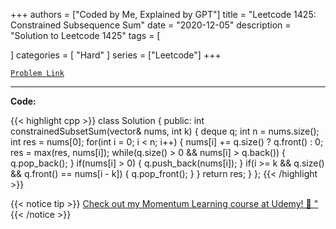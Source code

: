 
+++
authors = ["Coded by Me, Explained by GPT"]
title = "Leetcode 1425: Constrained Subsequence Sum"
date = "2020-12-05"
description = "Solution to Leetcode 1425"
tags = [
    
]
categories = [
    "Hard"
]
series = ["Leetcode"]
+++



[`Problem Link`](https://leetcode.com/problems/constrained-subsequence-sum/description/)

---

**Code:**

{{< highlight cpp >}}
class Solution {
public:
    int constrainedSubsetSum(vector<int>& nums, int k) {
        deque<int> q;
        int n = nums.size();
        int res = nums[0];
        for(int i = 0; i < n; i++) {
            nums[i] += q.size() ? q.front() : 0;
            res = max(res, nums[i]);
            while(q.size() > 0 && nums[i] > q.back()) {
                q.pop_back();
            }
            if(nums[i] > 0) {
                q.push_back(nums[i]);
            }
            if(i >= k && q.size() && q.front() == nums[i - k]) {
                q.pop_front();
            }
        }
        return res;
    }
};
{{< /highlight >}}



{{< notice tip >}}
[Check out my Momentum Learning course at Udemy! 🚀 "](https://www.udemy.com/course/blind-75-the-data-structures-and-algorithms-essentials/)
{{< /notice >}}


